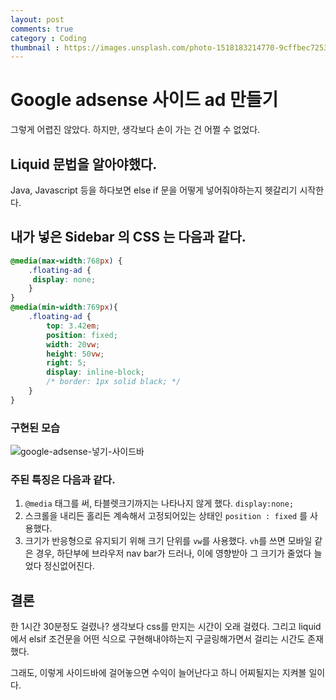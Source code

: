 ```yaml
---
layout: post
comments: true
category : Coding
thumbnail : https://images.unsplash.com/photo-1518183214770-9cffbec72538?ixlib=rb-1.2.1&ixid=eyJhcHBfaWQiOjEyMDd9&auto=format&fit=crop&w=1050&q=80
---
```


# Google adsense 사이드 ad 만들기

그렇게 어렵진 않았다.
하지만, 생각보다 손이 가는 건 어쩔 수 없었다.

## Liquid 문법을 알아야했다.

Java, Javascript 등을 하다보면
else if 문을 어떻게 넣어줘야하는지 헷갈리기 시작한다.


## 내가 넣은 Sidebar 의 CSS 는 다음과 같다. 

```css
@media(max-width:768px) {
    .floating-ad {
     display: none;
    }
}
@media(min-width:769px){
    .floating-ad {
        top: 3.42em;
        position: fixed;
        width: 20vw;
        height: 50vw;
        right: 5;
        display: inline-block;
        /* border: 1px solid black; */
    }
}
```
### 구현된 모습

![google-adsense-넣기-사이드바](https://user-images.githubusercontent.com/35059428/64404808-ba011c80-d0af-11e9-9f48-ca1d40d7f638.gif)


### 주된 특징은 다음과 같다.

1. `@media` 태그를 써, 타블렛크기까지는 나타나지 않게 했다. `display:none;`
2. 스크롤을 내리든 홀리든 계속해서 고정되어있는 상태인 `position : fixed` 를 사용했다.
3. 크기가 반응형으로 유지되기 위해 크기 단위를 `vw`를 사용했다. `vh`를 쓰면 모바일 같은 경우, 하단부에 브라우저 nav bar가 드러나, 이에 영향받아 그 크기가 줄었다 늘었다 정신없어진다.


## 결론

한 1시간 30분정도 걸렸나?
생각보다 css를 만지는 시간이 오래 걸렸다.
그리고 liquid에서 elsif 조건문을 어떤 식으로 구현해내야하는지 구글링해가면서
걸리는 시간도 존재했다.

그래도, 이렇게 사이드바에 걸어놓으면 수익이 늘어난다고 하니
어찌될지는 지켜볼 일이다.
